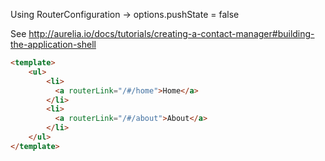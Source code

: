 Using RouterConfiguration -> options.pushState = false

See http://aurelia.io/docs/tutorials/creating-a-contact-manager#building-the-application-shell

```html
<template>
    <ul>
        <li>
          <a routerLink="/#/home">Home</a>
        </li>
        <li>
          <a routerLink="/#/about">About</a>
        </li>
    </ul>
</template>
```